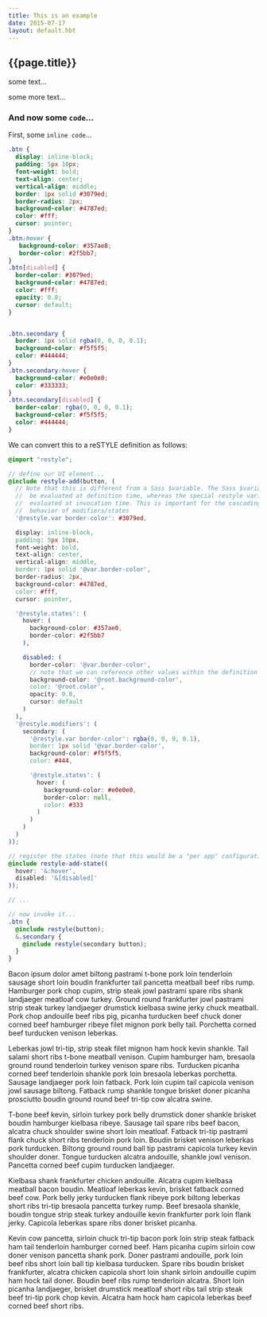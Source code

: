```yaml
---
title: This is an example
date: 2015-07-17
layout: default.hbt
---
```


## {{page.title}}

some text...

some more text...

### And now some `code`...

First, some `inline code`...

```css
.btn {
  display: inline-block;
  padding: 5px 10px;
  font-weight: bold;
  text-align: center;
  vertical-align: middle;
  border: 1px solid #3079ed;
  border-radius: 2px;
  background-color: #4787ed;
  color: #fff;
  cursor: pointer;
}
.btn:hover {
   background-color: #357ae8;
   border-color: #2f5bb7;
}
.btn[disabled] {
  border-color: #3079ed;
  background-color: #4787ed;
  color: #fff;
  opacity: 0.8;
  cursor: default;
}


.btn.secondary {
  border: 1px solid rgba(0, 0, 0, 0.1);
  background-color: #f5f5f5;
  color: #444444;
}
.btn.secondary:hover {
  background-color: #e0e0e0;
  color: #333333;
}
.btn.secondary[disabled] {
  border-color: rgba(0, 0, 0, 0.1);
  background-color: #f5f5f5;
  color: #444444;
}
```

We can convert this to a reSTYLE definition as follows:

```scss
@import "restyle";

// define our UI element...
@include restyle-add(button, (
  // Note that this is different from a Sass $variable. The Sass $variable will
  //  be evaluated at definition time, whereas the special restyle variable is
  //  evaluated at invocation time. This is important for the cascading
  //  behavior of modifiers/states
  '@restyle.var border-color': #3079ed,

  display: inline-block,
  padding: 5px 10px,
  font-weight: bold,
  text-align: center,
  vertical-align: middle,
  border: 1px solid '@var.border-color',
  border-radius: 2px,
  background-color: #4787ed,
  color: #fff,
  cursor: pointer,

  '@restyle.states': (
    hover: (
      background-color: #357ae8,
      border-color: #2f5bb7
    ),

    disabled: (
      border-color: '@var.border-color',
      // note that we can reference other values within the definition
      background-color: '@root.background-color',
      color: '@root.color',
      opacity: 0.8,
      cursor: default
    )
  ),
  '@restyle.modifiers': (
    secondary: (
      '@restyle.var border-color': rgba(0, 0, 0, 0.1),
      border: 1px solid '@var.border-color',
      background-color: #f5f5f5,
      color: #444,

      '@restyle.states': (
        hover: (
          background-color: #e0e0e0,
          border-color: null,
          color: #333
        )
      )
    )
  )
));

// register the states (note that this would be a "per app" configuration)
@include restyle-add-state((
  hover: '&:hover',
  disabled: '&[disabled]'
));

// ...

// now invoke it...
.btn {
  @include restyle(button);
  &.secondary {
    @include restyle(secondary button);
  }
}
```

Bacon ipsum dolor amet biltong pastrami t-bone pork loin tenderloin sausage short loin boudin frankfurter tail pancetta meatball beef ribs rump. Hamburger pork chop cupim, strip steak jowl pastrami spare ribs shank landjaeger meatloaf cow turkey. Ground round frankfurter jowl pastrami strip steak turkey landjaeger drumstick kielbasa swine jerky chuck meatball. Pork chop andouille beef ribs pig, picanha turducken beef chuck doner corned beef hamburger ribeye filet mignon pork belly tail. Porchetta corned beef turducken venison leberkas.

Leberkas jowl tri-tip, strip steak filet mignon ham hock kevin shankle. Tail salami short ribs t-bone meatball venison. Cupim hamburger ham, bresaola ground round tenderloin turkey venison spare ribs. Turducken picanha corned beef tenderloin shankle pork loin bresaola leberkas porchetta. Sausage landjaeger pork loin fatback. Pork loin cupim tail capicola venison jowl sausage biltong. Fatback rump shankle tongue brisket doner picanha prosciutto boudin ground round beef tri-tip cow alcatra swine.

T-bone beef kevin, sirloin turkey pork belly drumstick doner shankle brisket boudin hamburger kielbasa ribeye. Sausage tail spare ribs beef bacon, alcatra chuck shoulder swine short loin meatloaf. Fatback tri-tip pastrami flank chuck short ribs tenderloin pork loin. Boudin brisket venison leberkas pork turducken. Biltong ground round ball tip pastrami capicola turkey kevin shoulder doner. Tongue turducken alcatra andouille, shankle jowl venison. Pancetta corned beef cupim turducken landjaeger.

Kielbasa shank frankfurter chicken andouille. Alcatra cupim kielbasa meatball bacon boudin. Meatloaf leberkas kevin, brisket fatback corned beef cow. Pork belly jerky turducken flank ribeye pork biltong leberkas short ribs tri-tip bresaola pancetta turkey rump. Beef bresaola shankle, boudin tongue strip steak turkey andouille kevin frankfurter pork loin flank jerky. Capicola leberkas spare ribs doner brisket picanha.

Kevin cow pancetta, sirloin chuck tri-tip bacon pork loin strip steak fatback ham tail tenderloin hamburger corned beef. Ham picanha cupim sirloin cow doner venison pancetta shank pork. Doner pastrami andouille, pork loin beef ribs short loin ball tip kielbasa turducken. Spare ribs boudin brisket frankfurter, alcatra chicken capicola short loin shank sirloin andouille cupim ham hock tail doner. Boudin beef ribs rump tenderloin alcatra. Short loin picanha landjaeger, brisket drumstick meatloaf short ribs tail strip steak beef tri-tip pork chop kevin. Alcatra ham hock ham capicola leberkas beef corned beef short ribs.
